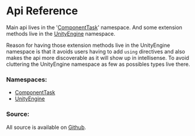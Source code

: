 # Api Reference


Main api lives in the '[ComponentTask](/api/ComponentTask.html)' namespace. And some extension methods
live in the [UnityEngine](/api/UnityEngine.html) namespace.

Reason for having those extension methods live in the UnityEngine namespace is that it avoids users
having to add `using` directives and also makes the api more discoverable as it will show up in
intellisense. To avoid cluttering the UnityEngine namespace as few as possibles types live there.

### Namespaces:
* [ComponentTask](/api/ComponentTask.html)
* [UnityEngine](/api/UnityEngine.html)

### Source:
All source is available on [Github](https://github.com/BastianBlokland/componenttask-unity/).

